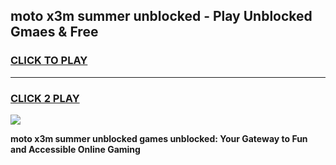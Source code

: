 
## moto x3m summer unblocked - Play Unblocked Gmaes & Free
<h3>
<a href="https://news.freeplayer.one?title=moto_x3m_summer_unblocked&ref=23F">CLICK TO PLAY</a></h3>
<hr>

<h3>
<a href="https://news.freeplayer.one?title=moto_x3m_summer_unblocked&ref=23F">CLICK 2 PLAY</a>
  
</h3>

<a href="https://news.freeplayer.one?title=moto_x3m_summer_unblocked&ref=23F/"><img src="https://clearcache.store/games.png"></a>


**moto x3m summer unblocked games unblocked: Your Gateway to Fun and Accessible Online Gaming**
